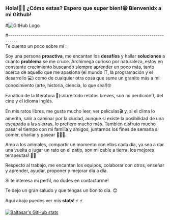 ### Hola!🙋‍♂️ ¿Cómo estas? Espero que super bien!😁 Bienvenidx a mi Github!

<!--
**Baltaguirre/Baltaguirre** is a ✨ _special_ ✨ repository because its `README.md` (this file) appears on your GitHub profile.

Here are some ideas to get you started:

- 🔭 I’m currently working on ...
- 🌱 I’m currently learning ...
- 👯 I’m looking to collaborate on ...
- 🤔 I’m looking for help with ...
- 💬 Ask me about ...
- 📫 How to reach me: ...
- 😄 Pronouns: ...
- ⚡ Fun fact: ...
-->
  #![GitHub Logo](https://media0.giphy.com/media/xT9IgzoKnwFNmISR8I/giphy.gif?cid=ecf05e4728fb0ge4jcvmtjfki2oz8xrl1lknn0t54antdzrm&rid=giphy.gif&ct=g)

#----------------------------------------------------------------------------------                        
 Te cuento un poco sobre mí :

Soy una persona **proactiva**, me encantan los **desafíos** y hallar **soluciones** a cuanto **problema** se me cruce. Archimega curioso por naturaleza, estoy en constante crecimiento buscando siempre aprender un poco más, tanto acerca de aquello que me apasiona (el mundo IT, la programación y el desarrollo 💻) como de cualquier otra cosa que sume un granito más a mi conocimiento (arte, historia, ciencia, lo que sea!)🤓

Fanático de la literatura 📗(sobre todo relatos breves, son mi perdición!), del cine y el idioma inglés.

En mis ratos libres, me gusta mucho leer, ver películas🎬 y, si el clima lo amerita, salir a caminar por la ciudad, aunque si existe la posibilidad de una escapada a las sierras, lo prefiero mucho más. También disfruto mucho pasar el tiempo con mi familia y amigos, juntarnos los fines de semana a comer, charlar y pasear  👨‍👩‍👦.

Amo a los animales, compartir un momento con ellos cada día, ya sea a dar una vuelta o jugar un rato en el patio, son mi cable a tierra, los mejores terapeutas! 🐶🐱

Respecto al trabajo, me encantan los equipos, colaborar con otros, enseñar y aprender, ayudar, proponer y mejorar día a día.

Si te interesa mi perfil, no dudes en contactarme!

Te dejo un gran saludo y que tengas un bonito día. 😊

Aqui abajo puedes ver mis **stats**! ⚡ ⚡ 


[![Baltasar's GitHub stats](https://github-readme-stats.vercel.app/api?username=baltaguirre&show_icons=true&count_private=true&theme=radical)](https://github.com/baltaguirre/github-readme-stats)